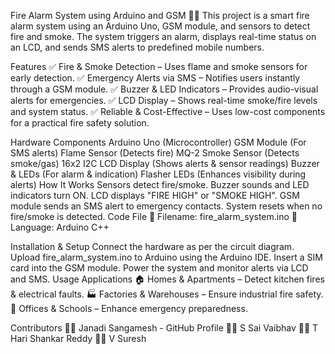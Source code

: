 Fire Alarm System using Arduino and GSM 🚨🔥
This project is a smart fire alarm system using an Arduino Uno, GSM module, and sensors to detect fire and smoke. The system triggers an alarm, displays real-time status on an LCD, and sends SMS alerts to predefined mobile numbers.

Features
✅ Fire & Smoke Detection – Uses flame and smoke sensors for early detection.
✅ Emergency Alerts via SMS – Notifies users instantly through a GSM module.
✅ Buzzer & LED Indicators – Provides audio-visual alerts for emergencies.
✅ LCD Display – Shows real-time smoke/fire levels and system status.
✅ Reliable & Cost-Effective – Uses low-cost components for a practical fire safety solution.

Hardware Components
Arduino Uno (Microcontroller)
GSM Module (For SMS alerts)
Flame Sensor (Detects fire)
MQ-2 Smoke Sensor (Detects smoke/gas)
16x2 I2C LCD Display (Shows alerts & sensor readings)
Buzzer & LEDs (For alarm & indication)
Flasher LEDs (Enhances visibility during alerts)
How It Works
Sensors detect fire/smoke.
Buzzer sounds and LED indicators turn ON.
LCD displays "FIRE HIGH" or "SMOKE HIGH".
GSM module sends an SMS alert to emergency contacts.
System resets when no fire/smoke is detected.
Code File
📂 Filename: fire_alarm_system.ino
📌 Language: Arduino C++

Installation & Setup 
Connect the hardware as per the circuit diagram.
Upload fire_alarm_system.ino to Arduino using the Arduino IDE.
Insert a SIM card into the GSM module.
Power the system and monitor alerts via LCD and SMS.
Usage Applications
🏠 Homes & Apartments – Detect kitchen fires & electrical faults.
🏭 Factories & Warehouses – Ensure industrial fire safety.
🏢 Offices & Schools – Enhance emergency preparedness.

Contributors 
👨‍💻 Janadi Sangamesh - GitHub Profile
👨‍💻 S Sai Vaibhav
👨‍💻 T Hari Shankar Reddy
👨‍💻 V Suresh
